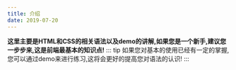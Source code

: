 ```yaml
---
title: 介绍
date: 2019-07-20
---
```

**这里主要是HTML和CSS的相关语法以及demo的讲解,如果您是一个新手,建议您一步步来,这是前端最基本的知识点!**
::: tip
如果您对基本的使用已经有一定的掌握,您可以通过demo来进行练习,这将会更好的提高您对语法的认识!
:::
